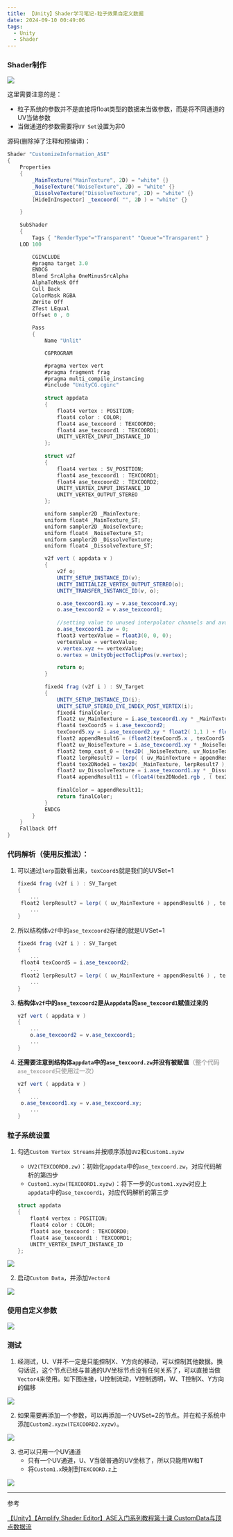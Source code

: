 ```yaml
---
title: 【Unity】Shader学习笔记-粒子效果自定义数据
date: 2024-09-10 00:49:06
tags:
  - Unity
  - Shader
---
```


### Shader制作

<img class="half" src="/../images/unity/Shader学习笔记/ScreenshotASE.png"></img>

这里需要注意的是：

- 粒子系统的参数并不是直接将float类型的数据来当做参数，而是将不同通道的UV当做参数
- 当做通道的参数需要将`UV Set`设置为非0

源码(删除掉了注释和预编译)：

```C#
Shader "CustomizeInformation_ASE"
{
	Properties
	{
		_MainTexture("MainTexture", 2D) = "white" {}
		_NoiseTexture("NoiseTexture", 2D) = "white" {}
		_DissolveTexture("DissolveTexture", 2D) = "white" {}
		[HideInInspector] _texcoord( "", 2D ) = "white" {}

	}
	
	SubShader
	{
		Tags { "RenderType"="Transparent" "Queue"="Transparent" }
	LOD 100

		CGINCLUDE
		#pragma target 3.0
		ENDCG
		Blend SrcAlpha OneMinusSrcAlpha
		AlphaToMask Off
		Cull Back
		ColorMask RGBA
		ZWrite Off
		ZTest LEqual
		Offset 0 , 0
		
		Pass
		{
			Name "Unlit"

			CGPROGRAM

			#pragma vertex vert
			#pragma fragment frag
			#pragma multi_compile_instancing
			#include "UnityCG.cginc"
			
			struct appdata
			{
				float4 vertex : POSITION;
				float4 color : COLOR;
				float4 ase_texcoord : TEXCOORD0;
				float4 ase_texcoord1 : TEXCOORD1;
				UNITY_VERTEX_INPUT_INSTANCE_ID
			};
			
			struct v2f
			{
				float4 vertex : SV_POSITION;
				float4 ase_texcoord1 : TEXCOORD1;
				float4 ase_texcoord2 : TEXCOORD2;
				UNITY_VERTEX_INPUT_INSTANCE_ID
				UNITY_VERTEX_OUTPUT_STEREO
			};

			uniform sampler2D _MainTexture;
			uniform float4 _MainTexture_ST;
			uniform sampler2D _NoiseTexture;
			uniform float4 _NoiseTexture_ST;
			uniform sampler2D _DissolveTexture;
			uniform float4 _DissolveTexture_ST;

			v2f vert ( appdata v )
			{
				v2f o;
				UNITY_SETUP_INSTANCE_ID(v);
				UNITY_INITIALIZE_VERTEX_OUTPUT_STEREO(o);
				UNITY_TRANSFER_INSTANCE_ID(v, o);

				o.ase_texcoord1.xy = v.ase_texcoord.xy;
				o.ase_texcoord2 = v.ase_texcoord1;
				
				//setting value to unused interpolator channels and avoid initialization warnings
				o.ase_texcoord1.zw = 0;
				float3 vertexValue = float3(0, 0, 0);
				vertexValue = vertexValue;
				v.vertex.xyz += vertexValue;
				o.vertex = UnityObjectToClipPos(v.vertex);

				return o;
			}
			
			fixed4 frag (v2f i ) : SV_Target
			{
				UNITY_SETUP_INSTANCE_ID(i);
				UNITY_SETUP_STEREO_EYE_INDEX_POST_VERTEX(i);
				fixed4 finalColor;
				float2 uv_MainTexture = i.ase_texcoord1.xy * _MainTexture_ST.xy + _MainTexture_ST.zw;
				float4 texCoord5 = i.ase_texcoord2;
				texCoord5.xy = i.ase_texcoord2.xy * float2( 1,1 ) + float2( 0,0 );
				float2 appendResult6 = (float2(texCoord5.x , texCoord5.y));
				float2 uv_NoiseTexture = i.ase_texcoord1.xy * _NoiseTexture_ST.xy + _NoiseTexture_ST.zw;
				float2 temp_cast_0 = (tex2D( _NoiseTexture, uv_NoiseTexture ).r).xx;
				float2 lerpResult7 = lerp( ( uv_MainTexture + appendResult6 ) , temp_cast_0 , texCoord5.z);
				float4 tex2DNode1 = tex2D( _MainTexture, lerpResult7 );
				float2 uv_DissolveTexture = i.ase_texcoord1.xy * _DissolveTexture_ST.xy + _DissolveTexture_ST.zw;
				float4 appendResult11 = (float4(tex2DNode1.rgb , ( tex2DNode1.a * step( texCoord5.w , tex2D( _DissolveTexture, uv_DissolveTexture ).r ) )));
				
				finalColor = appendResult11;
				return finalColor;
			}
			ENDCG
		}
	}
	Fallback Off
}
```



### 代码解析（使用反推法）：

1. 可以通过`lerp`函数看出来，`texCoord5`就是我们的UVSet=1

   ```C#
   fixed4 frag (v2f i ) : SV_Target
   {
       ...
   	float2 lerpResult7 = lerp( ( uv_MainTexture + appendResult6 ) , temp_cast_0 , texCoord5.z);
       ...
   }
   ```

2. 所以结构体`v2f`中的`ase_texcoord2`存储的就是UVSet=1

   ```C#
   fixed4 frag (v2f i ) : SV_Target
   {
       ...
   	float4 texCoord5 = i.ase_texcoord2;
       ...
   	float2 lerpResult7 = lerp( ( uv_MainTexture + appendResult6 ) , temp_cast_0 , texCoord5.z);
       ...
   }
   ```

3. **结构体`v2f`中的`ase_texcoord2`是从`appdata`的`ase_texcoord1`赋值过来的**

   ```C#
   v2f vert ( appdata v )
   {
       ...
       o.ase_texcoord2 = v.ase_texcoord1;
       ...
   }
   ```

4. **还需要注意到结构体`appdata`中的`ase_texcoord.zw`并没有被赋值<font color="DarkGray">（整个代码`ase_texcoord`只使用过一次）</font>**

   ```C#
   v2f vert ( appdata v )
   {
       ...
   	o.ase_texcoord1.xy = v.ase_texcoord.xy;
       ...
   }
   ```



### 粒子系统设置

1. 勾选`Custom Vertex Streams`并按顺序添加`UV2`和`Custom1.xyzw`

   - `UV2(TEXCOORD0.zw)`：初始化`appdata`中的`ase_texcoord.zw`，对应代码解析的第四步
   - `Custom1.xyzw(TEXCOORD1.xyzw)`：将下一步的`Custom1.xyzw`对应上`appdata`中的`ase_texcoord1`，对应代码解析的第三步

   ```C#
   struct appdata
   {
       float4 vertex : POSITION;
       float4 color : COLOR;
       float4 ase_texcoord : TEXCOORD0;
       float4 ase_texcoord1 : TEXCOORD1;
       UNITY_VERTEX_INPUT_INSTANCE_ID
   };
   ```

<img class="half" src="/../images/unity/Shader学习笔记/粒子系统设置-1.png"></img>

2. 启动`Custom Data`，并添加`Vector4`

<img class="half" src="/../images/unity/Shader学习笔记/粒子系统设置-2.png"></img>



### 使用自定义参数

<img class="half" src="/../images/unity/Shader学习笔记/效果展示.gif"></img>



### 测试

1. 经测试，U、V并不一定是只能控制X、Y方向的移动，可以控制其他数据。换句话说，这个节点已经与普通的UV坐标节点没有任何关系了，可以直接当做`Vector4`来使用。如下图连接，U控制流动，V控制透明，W、T控制X、Y方向的偏移

<img class="half" src="/../images/unity/Shader学习笔记/测试-1.png"></img>

2. 如果需要再添加一个参数，可以再添加一个UVSet=2的节点。并在粒子系统中添加`Custom2.xyzw(TEXCOORD2.xyzw)`。

<img class="half" src="/../images/unity/Shader学习笔记/测试-2.png"></img>

3. 也可以只用一个UV通道
   - 只有一个UV通道，U、V当做普通的UV坐标了，所以只能用W和T
   - 将`Custom1.x`映射到`TEXCOORD.z`上

<img class="half" src="/../images/unity/Shader学习笔记/测试-3.png"></img>



---

参考

[【Unity】【Amplify Shader Editor】ASE入门系列教程第十课 CustomData与顶点数据流](https://www.bilibili.com/video/BV1XT4y1v7ND/?share_source=copy_web&vd_source=880cf67fce3794b5c4a9039989704c6e)
